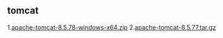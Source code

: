 ## tomcat
1.[apache-tomcat-8.5.78-windows-x64.zip](https://github.com/DawnFlowers/software/releases/download/software/apache-tomcat-8.5.78-windows-x64.zip)
2.[apache-tomcat-8.5.77.tar.gz](https://github.com/DawnFlowers/software/releases/download/software/apache-tomcat-8.5.77.tar.gz)
